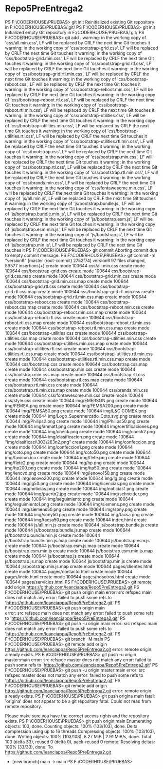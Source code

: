# Repo5PreEntrega2

PS F:\CODERHOUSE\PRUEBAS> git init
Reinitialized existing Git repository in F:/CODERHOUSE/PRUEBAS/.git/
PS F:\CODERHOUSE\PRUEBAS> git init
Initialized empty Git repository in F:/CODERHOUSE/PRUEBAS/.git/
PS F:\CODERHOUSE\PRUEBAS> git add .
warning: in the working copy of 'css/all.min.css', LF will be replaced by CRLF the next time Git touches it
warning: in the working copy of 'css/bootstrap-grid.css', LF will be replaced by CRLF the next time Git touches it
warning: in the working copy of 'css/bootstrap-grid.min.css', LF will be replaced by CRLF the next time Git touches it
warning: in the working copy of 'css/bootstrap-grid.rtl.css', LF will be replaced by CRLF the next time Git touches it
warning: in the working copy of 'css/bootstrap-grid.rtl.min.css', LF will be replaced by CRLF the next time Git touches it
warning: in the working copy of 'css/bootstrap-reboot.css', LF will be replaced by CRLF the next time Git touches it
warning: in the working copy of 'css/bootstrap-reboot.min.css', LF will be replaced by CRLF the next time Git touches it
warning: in the working copy of 'css/bootstrap-reboot.rtl.css', LF will be replaced by CRLF the next time Git touches it
warning: in the working copy of 'css/bootstrap-reboot.rtl.min.css', LF will be replaced by CRLF the next time Git touches it
warning: in the working copy of 'css/bootstrap-utilities.css', LF will be replaced by CRLF the next time Git touches it
warning: in the working copy of 'css/bootstrap-utilities.min.css', LF will be replaced by CRLF the next time Git touches it
warning: in the working copy of 'css/bootstrap-utilities.rtl.css', LF will be replaced by CRLF the next time Git touches it
warning: in the working copy of 'css/bootstrap-utilities.rtl.min.css', LF will be replaced by CRLF the next time Git touches it
warning: in the working copy of 'css/bootstrap.css', LF will be replaced by CRLF the next time Git touches it
warning: in the working copy of 'css/bootstrap.min.css', LF will be replaced by CRLF the next time Git touches it
warning: in the working copy of 'css/bootstrap.rtl.css', LF will be replaced by CRLF the next time Git touches it
warning: in the working copy of 'css/bootstrap.rtl.min.css', LF will be replaced by CRLF the next time Git touches it
warning: in the working copy of 'css/brands.min.css', LF will be replaced by CRLF the next time Git touches it
warning: in the working copy of 'css/fontawesome.min.css', LF will be replaced by CRLF the next time Git touches it
warning: in the working copy of 'js/all.min.js', LF will be replaced by CRLF the next time Git touches it
warning: in the working copy of 'js/bootstrap.bundle.js', LF will be replaced by CRLF the next time Git touches it
warning: in the working copy of 'js/bootstrap.bundle.min.js', LF will be replaced by CRLF the next time Git touches it
warning: in the working copy of 'js/bootstrap.esm.js', LF will be replaced by CRLF the next time Git touches it
warning: in the working copy of 'js/bootstrap.esm.min.js', LF will be replaced by CRLF the next time Git touches it
warning: in the working copy of 'js/bootstrap.js', LF will be replaced by CRLF the next time Git touches it
warning: in the working copy of 'js/bootstrap.min.js', LF will be replaced by CRLF the next time Git touches it
PS F:\CODERHOUSE\PRUEBAS> git commit
Aborting commit due to empty commit message.
PS F:\CODERHOUSE\PRUEBAS> git commit -m "version6"
[master (root-commit) 2752f74] version6
 97 files changed, 59577 insertions(+)
 create mode 100644 css/all.min.css
 create mode 100644 css/bootstrap-grid.css
 create mode 100644 css/bootstrap-grid.css.map
 create mode 100644 css/bootstrap-grid.min.css
 create mode 100644 css/bootstrap-grid.min.css.map
 create mode 100644 css/bootstrap-grid.rtl.css
 create mode 100644 css/bootstrap-grid.rtl.css.map
 create mode 100644 css/bootstrap-grid.rtl.min.css
 create mode 100644 css/bootstrap-grid.rtl.min.css.map
 create mode 100644 css/bootstrap-reboot.css
 create mode 100644 css/bootstrap-reboot.css.map
 create mode 100644 css/bootstrap-reboot.min.css
 create mode 100644 css/bootstrap-reboot.min.css.map
 create mode 100644 css/bootstrap-reboot.rtl.css
 create mode 100644 css/bootstrap-reboot.rtl.css.map
 create mode 100644 css/bootstrap-reboot.rtl.min.css
 create mode 100644 css/bootstrap-reboot.rtl.min.css.map
 create mode 100644 css/bootstrap-utilities.css
 create mode 100644 css/bootstrap-utilities.css.map
 create mode 100644 css/bootstrap-utilities.min.css
 create mode 100644 css/bootstrap-utilities.min.css.map
 create mode 100644 css/bootstrap-utilities.rtl.css
 create mode 100644 css/bootstrap-utilities.rtl.css.map
 create mode 100644 css/bootstrap-utilities.rtl.min.css
 create mode 100644 css/bootstrap-utilities.rtl.min.css.map
 create mode 100644 css/bootstrap.css
 create mode 100644 css/bootstrap.css.map
 create mode 100644 css/bootstrap.min.css
 create mode 100644 css/bootstrap.min.css.map
 create mode 100644 css/bootstrap.rtl.css
 create mode 100644 css/bootstrap.rtl.css.map
 create mode 100644 css/bootstrap.rtl.min.css
 create mode 100644 css/bootstrap.rtl.min.css.map
 create mode 100644 css/brands.min.css
 create mode 100644 css/fontawesome.min.css
 create mode 100644 css/style.css
 create mode 100644 img/EMERSON.png
 create mode 100644 img/FEMSA.png
 create mode 100644 img/FEMSA200.png
 create mode 100644 img/FEMSA50.png
 create mode 100644 img/L&C COMEX.png
 create mode 100644 img/Logo_Supermercado_Coto.svg.png
 create mode 100644 img/Philips2.png
 create mode 100644 img/Philips50.png
 create mode 100644 img/anmat1.png
 create mode 100644 img/certificaciones.png
 create mode 100644 img/check.png
 create mode 100644 img/check2.png
 create mode 100644 img/clasificacion.png
 create mode 100644 "img/clasificaci\303\263n2.png"
 create mode 100644 img/confeccion.png
 create mode 100644 img/confeccion1.png
 create mode 100644 img/coto.png
 create mode 100644 img/coto50.png
 create mode 100644 img/favicon.ico
 create mode 100644 img/flete.png
 create mode 100644 img/flete2.png
 create mode 100644 img/hp.png
 create mode 100644 img/hp200.png
 create mode 100644 img/hp50.png
 create mode 100644 img/lenovo.png
 create mode 100644 img/lenovo150.png
 create mode 100644 img/lenovo200.png
 create mode 100644 img/lg.png
 create mode 100644 img/lg50.png
 create mode 100644 img/licencias.png
 create mode 100644 img/noticias.png
 create mode 100644 img/noticias1.png
 create mode 100644 img/puerto2.jpg
 create mode 100644 img/schneider.png
 create mode 100644 img/seguimiento.png
 create mode 100644 img/seguimiento1.png
 create mode 100644 img/siemens.png
 create mode 100644 img/siemens50.png
 create mode 100644 img/sony.png
 create mode 100644 img/sony50.png
 create mode 100644 img/tacsa.png
 create mode 100644 img/tacsa50.png
 create mode 100644 index.html
 create mode 100644 js/all.min.js
 create mode 100644 js/bootstrap.bundle.js
 create mode 100644 js/bootstrap.bundle.js.map
 create mode 100644 js/bootstrap.bundle.min.js
 create mode 100644 js/bootstrap.bundle.min.js.map
 create mode 100644 js/bootstrap.esm.js
 create mode 100644 js/bootstrap.esm.js.map
 create mode 100644 js/bootstrap.esm.min.js
 create mode 100644 js/bootstrap.esm.min.js.map
 create mode 100644 js/bootstrap.js
 create mode 100644 js/bootstrap.js.map
 create mode 100644 js/bootstrap.min.js
 create mode 100644 js/bootstrap.min.js.map
 create mode 100644 pages/clientes.html
 create mode 100644 pages/contacto.html
 create mode 100644 pages/incio.html
 create mode 100644 pages/nosotros.html
 create mode 100644 pages/servicios.html
PS F:\CODERHOUSE\PRUEBAS> git remote add origin https://github.com/leanciappa/Repo5PreEntrega2.git
PS F:\CODERHOUSE\PRUEBAS> git push origin main
error: src refspec main does not match any
error: failed to push some refs to 'https://github.com/leanciappa/Repo5PreEntrega2.git'
PS F:\CODERHOUSE\PRUEBAS> git push origin main   
error: src refspec main does not match any
error: failed to push some refs to 'https://github.com/leanciappa/Repo5PreEntrega2.git'
PS F:\CODERHOUSE\PRUEBAS> git push -u origin main
error: src refspec main does not match any
error: failed to push some refs to 'https://github.com/leanciappa/Repo5PreEntrega2.git'
PS F:\CODERHOUSE\PRUEBAS> git branch -M main
PS F:\CODERHOUSE\PRUEBAS> git remote add origin https://github.com/leanciappa/Repo5PreEntrega2.git
error: remote origin already exists.
PS F:\CODERHOUSE\PRUEBAS>  git push -u origin master:main
error: src refspec master does not match any
error: failed to push some refs to 'https://github.com/leanciappa/Repo5PreEntrega2.git'
PS F:\CODERHOUSE\PRUEBAS>  git push -u origin master:main
error: src refspec master does not match any
error: failed to push some refs to 'https://github.com/leanciappa/Repo5PreEntrega2.git'
PS F:\CODERHOUSE\PRUEBAS> git remote add origin https://github.com/leanciappa/Repo5PreEntrega2.git
error: remote origin already exists.
PS F:\CODERHOUSE\PRUEBAS> git push origina main
fatal: 'origina' does not appear to be a git repository
fatal: Could not read from remote repository.

Please make sure you have the correct access rights
and the repository exists.
PS F:\CODERHOUSE\PRUEBAS> git push origin main
Enumerating objects: 103, done.
Counting objects: 100% (103/103), done.
Delta compression using up to 16 threads
Compressing objects: 100% (103/103), done.
Writing objects: 100% (103/103), 8.27 MiB | 2.91 MiB/s, done.
Total 103 (delta 33), reused 0 (delta 0), pack-reused 0
remote: Resolving deltas: 100% (33/33), done.
To https://github.com/leanciappa/Repo5PreEntrega2.git
 * [new branch]      main -> main
PS F:\CODERHOUSE\PRUEBAS>
